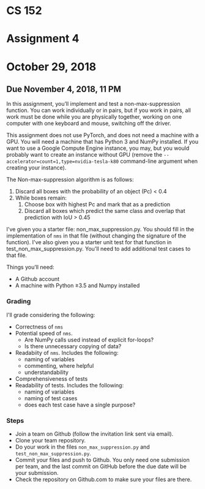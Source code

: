 # CS 152
# Assignment 4
# October 29, 2018
##  Due November 4, 2018, 11 PM

In this assignment, you’ll implement and test a non-max-suppression function.  You can work individually or in pairs, but if you work in pairs, all work must be done while you are physically together, working on one computer with one keyboard and mouse, switching off the driver.

This assignment does not use PyTorch, and does not need a machine with a GPU.  You will need a machine 
that has Python 3 and NumPy installed.  If you want to use a Google Compute Engine instance, you may, 
but you would probably want to create an instance without GPU (remove the ```--accelerator=count=1,type=nvidia-tesla-k80``` command-line argument when creating your instance). 

The Non-max-suppression algorithm is as follows:

1. Discard all boxes with the probability of an object (Pc) < 0.4
2. While boxes remain:
    1. Choose box with highest Pc and  mark that as a prediction
    2. Discard all boxes which predict the same class and overlap that
       prediction with IoU > 0.45
       

I've given you a starter file: non_max_suppression.py. You should fill in the implementation of ```nms```
in that file (without changing the signature of the function). I've also given you a starter unit test 
for that function in test_non_max_suppression.py. You'll need to add additional test cases to that file.


Things you’ll need:

* A Github account
* A machine with Python ≥3.5 and Numpy installed


### Grading
I'll grade considering the following:
* Correctness of ```nms```
* Potential speed of ```nms```. 
    * Are NumPy calls used instead of explicit for-loops?
    * Is there unnecessary copying of data?
* Readabiity of ```nms```. Includes the following:
    * naming of variables
    * commenting, where helpful
    * understandability
* Comprehensiveness of tests
* Readability of tests. Includes the following:
    * naming of variables
    * naming of test cases
    * does each test case have a single purpose?

### Steps

* Join a team on Github (follow the invitation link sent via email).
* Clone your team repository.
* Do your work in the files ```non_max_suppression.py``` and ```test_non_max_suppression.py```.
* Commit your files and push to Github. You only need one submission per team, and the last commit on GitHub before the due date will be your submission.
* Check the repository on Github.com to make sure your files are there.

